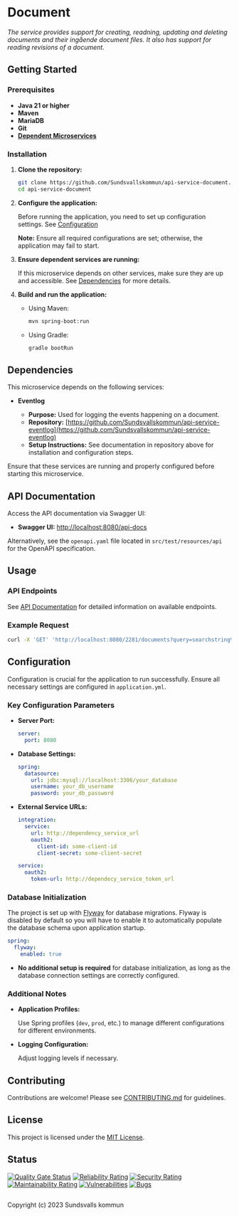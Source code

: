 # Document

_The service provides support for creating, readning, updating and deleting documents and their ingående document files. It also has support for reading revisions of a document._

## Getting Started

### Prerequisites

- **Java 21 or higher**
- **Maven**
- **MariaDB**
- **Git**
- **[Dependent Microservices](#dependencies)**

### Installation

1. **Clone the repository:**

   ```bash
   git clone https://github.com/Sundsvallskommun/api-service-document.git
   cd api-service-document
   ```

2. **Configure the application:**

   Before running the application, you need to set up configuration settings.
   See [Configuration](#Configuration)

   **Note:** Ensure all required configurations are set; otherwise, the application may fail to start.

3. **Ensure dependent services are running:**

   If this microservice depends on other services, make sure they are up and accessible. See [Dependencies](#dependencies) for more details.

4. **Build and run the application:**

   - Using Maven:

     ```bash
     mvn spring-boot:run
     ```

   - Using Gradle:

     ```bash
     gradle bootRun
     ```

## Dependencies

This microservice depends on the following services:

- **Eventlog**

  - **Purpose:** Used for logging the events happening on a document.
  - **Repository:** [https://github.com/Sundsvallskommun/api-service-eventlog](https://github.com/Sundsvallskommun/api-service-eventlog)
  - **Setup Instructions:** See documentation in repository above for installation and configuration steps.

Ensure that these services are running and properly configured before starting this microservice.

## API Documentation

Access the API documentation via Swagger UI:

- **Swagger UI:** [http://localhost:8080/api-docs](http://localhost:8080/api-docs)

Alternatively, see the `openapi.yaml` file located in `src/test/resources/api` for the OpenAPI specification.

## Usage

### API Endpoints

See [API Documentation](#api-documentation) for detailed information on available endpoints.

### Example Request

```bash
curl -X 'GET' 'http://localhost:8080/2281/documents?query=searchstring%2A&onlyLatestRevision=true' -H 'accept: application/json'
```

## Configuration

Configuration is crucial for the application to run successfully. Ensure all necessary settings are configured in `application.yml`.

### Key Configuration Parameters

- **Server Port:**

  ```yaml
  server:
    port: 8080
  ```

- **Database Settings:**

  ```yaml
  spring:
    datasource:
      url: jdbc:mysql://localhost:3306/your_database
      username: your_db_username
      password: your_db_password
  ```

- **External Service URLs:**

  ```yaml
  integration:
    service:
      url: http://dependency_service_url
      oauth2:
        client-id: some-client-id
        client-secret: some-client-secret

  service:
    oauth2:
      token-url: http://dependecy_service_token_url
  ```

### Database Initialization

The project is set up with [Flyway](https://github.com/flyway/flyway) for database migrations. Flyway is disabled by default so you will have to enable it to automatically populate the database schema upon application startup.

```yaml
spring:
  flyway:
    enabled: true
```

- **No additional setup is required** for database initialization, as long as the database connection settings are correctly configured.

### Additional Notes

- **Application Profiles:**

  Use Spring profiles (`dev`, `prod`, etc.) to manage different configurations for different environments.

- **Logging Configuration:**

  Adjust logging levels if necessary.

## Contributing

Contributions are welcome! Please see [CONTRIBUTING.md](https://github.com/Sundsvallskommun/.github/blob/main/.github/CONTRIBUTING.md) for guidelines.

## License

This project is licensed under the [MIT License](LICENSE).

## Status
[![Quality Gate Status](https://sonarcloud.io/api/project_badges/measure?project=Sundsvallskommun_api-service-document&metric=alert_status)](https://sonarcloud.io/summary/overall?id=Sundsvallskommun_api-service-document)
[![Reliability Rating](https://sonarcloud.io/api/project_badges/measure?project=Sundsvallskommun_api-service-document&metric=reliability_rating)](https://sonarcloud.io/summary/overall?id=Sundsvallskommun_api-service-document)
[![Security Rating](https://sonarcloud.io/api/project_badges/measure?project=Sundsvallskommun_api-service-document&metric=security_rating)](https://sonarcloud.io/summary/overall?id=Sundsvallskommun_api-service-document)
[![Maintainability Rating](https://sonarcloud.io/api/project_badges/measure?project=Sundsvallskommun_api-service-document&metric=sqale_rating)](https://sonarcloud.io/summary/overall?id=Sundsvallskommun_api-service-document)
[![Vulnerabilities](https://sonarcloud.io/api/project_badges/measure?project=Sundsvallskommun_api-service-document&metric=vulnerabilities)](https://sonarcloud.io/summary/overall?id=Sundsvallskommun_api-service-document)
[![Bugs](https://sonarcloud.io/api/project_badges/measure?project=Sundsvallskommun_api-service-document&metric=bugs)](https://sonarcloud.io/summary/overall?id=Sundsvallskommun_api-service-document)

## 
Copyright (c) 2023 Sundsvalls kommun
